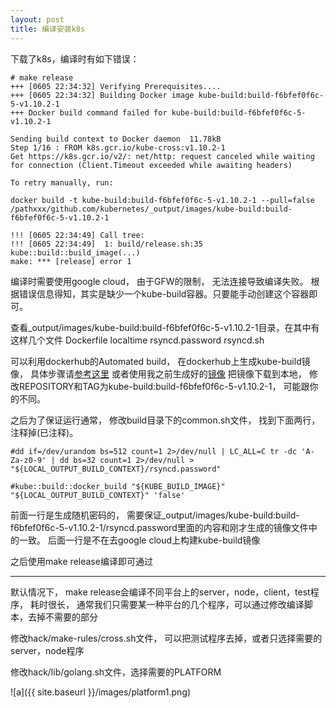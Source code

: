```yaml
---
layout: post
title: 编译安装k8s 
---
```


下载了k8s，编译时有如下错误：

```
# make release
+++ [0605 22:34:32] Verifying Prerequisites....
+++ [0605 22:34:32] Building Docker image kube-build:build-f6bfef0f6c-5-v1.10.2-1
+++ Docker build command failed for kube-build:build-f6bfef0f6c-5-v1.10.2-1

Sending build context to Docker daemon  11.78kB
Step 1/16 : FROM k8s.gcr.io/kube-cross:v1.10.2-1
Get https://k8s.gcr.io/v2/: net/http: request canceled while waiting for connection (Client.Timeout exceeded while awaiting headers)

To retry manually, run:

docker build -t kube-build:build-f6bfef0f6c-5-v1.10.2-1 --pull=false /pathxxx/github.com/kubernetes/_output/images/kube-build:build-f6bfef0f6c-5-v1.10.2-1

!!! [0605 22:34:49] Call tree:
!!! [0605 22:34:49]  1: build/release.sh:35 kube::build::build_image(...)
make: *** [release] error 1
```

编译时需要使用google cloud， 由于GFW的限制， 无法连接导致编译失败。
根据错误信息得知，其实是缺少一个kube-build容器。只要能手动创建这个容器即可。

查看_output/images/kube-build:build-f6bfef0f6c-5-v1.10.2-1目录，在其中有这样几个文件
Dockerfile  localtime  rsyncd.password  rsyncd.sh

可以利用dockerhub的Automated build， 在dockerhub上生成kube-build镜像， 具体步骤请[参考这里](https://docs.docker.com/docker-hub/builds/#build-statuses-explained)
或者使用我之前生成好的[镜像](https://hub.docker.com/r/joe549527/kube-build/)
把镜像下载到本地， 修改REPOSITORY和TAG为kube-build:build-f6bfef0f6c-5-v1.10.2-1， 可能跟你的不同。

之后为了保证运行通常， 修改build目录下的common.sh文件， 找到下面两行， 注释掉(已注释)。

```
#dd if=/dev/urandom bs=512 count=1 2>/dev/null | LC_ALL=C tr -dc 'A-Za-z0-9' | dd bs=32 count=1 2>/dev/null > "${LOCAL_OUTPUT_BUILD_CONTEXT}/rsyncd.password"

#kube::build::docker_build "${KUBE_BUILD_IMAGE}" "${LOCAL_OUTPUT_BUILD_CONTEXT}" 'false'
```


前面一行是生成随机密码的， 需要保证_output/images/kube-build:build-f6bfef0f6c-5-v1.10.2-1/rsyncd.password里面的内容和刚才生成的镜像文件中的一致。
后面一行是不在去google cloud上构建kube-build镜像

之后使用make release编译即可通过

***

默认情况下， make release会编译不同平台上的server，node，client，test程序， 耗时很长， 通常我们只需要某一种平台的几个程序，可以通过修改编译脚本，去掉不需要的部分

修改hack/make-rules/cross.sh文件， 可以把测试程序去掉，或者只选择需要的server，node程序

修改hack/lib/golang.sh文件，选择需要的PLATFORM

![a]({{ site.baseurl }}/images/platform1.png)





